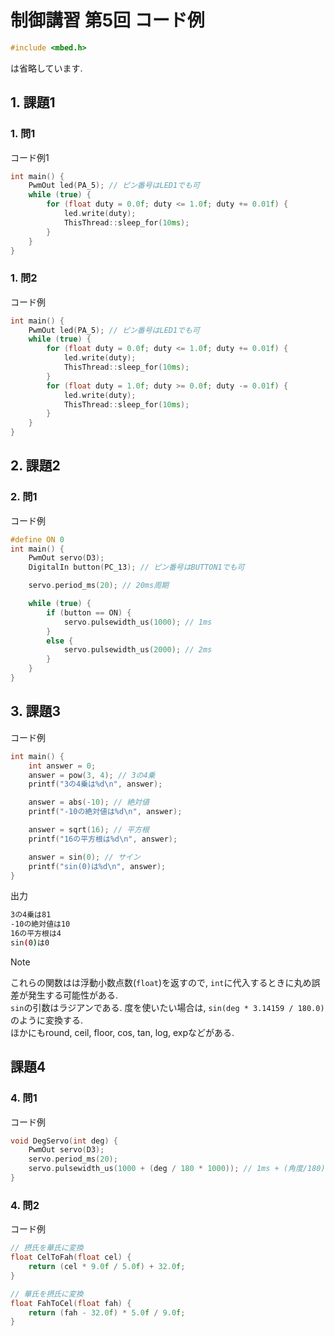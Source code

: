 # 制御講習 第5回 コード例

```cpp
#include <mbed.h>
```

は省略しています.

## 1. 課題1

### 1. 問1

コード例1

```cpp
int main() {
    PwmOut led(PA_5); // ピン番号はLED1でも可
    while (true) {
        for (float duty = 0.0f; duty <= 1.0f; duty += 0.01f) {
            led.write(duty);
            ThisThread::sleep_for(10ms);
        }
    }
}
```

### 1. 問2

コード例

```cpp
int main() {
    PwmOut led(PA_5); // ピン番号はLED1でも可
    while (true) {
        for (float duty = 0.0f; duty <= 1.0f; duty += 0.01f) {
            led.write(duty);
            ThisThread::sleep_for(10ms);
        }
        for (float duty = 1.0f; duty >= 0.0f; duty -= 0.01f) {
            led.write(duty);
            ThisThread::sleep_for(10ms);
        }
    }
}
```

## 2.  課題2

### 2. 問1

コード例

```cpp
#define ON 0
int main() {
    PwmOut servo(D3);
    DigitalIn button(PC_13); // ピン番号はBUTTON1でも可

    servo.period_ms(20); // 20ms周期

    while (true) {
        if (button == ON) {
            servo.pulsewidth_us(1000); // 1ms
        }
        else {
            servo.pulsewidth_us(2000); // 2ms
        }
    }
}
```

## 3. 課題3

コード例

```cpp
int main() {
    int answer = 0;
    answer = pow(3, 4); // 3の4乗
    printf("3の4乗は%d\n", answer);

    answer = abs(-10); // 絶対値
    printf("-10の絶対値は%d\n", answer);

    answer = sqrt(16); // 平方根
    printf("16の平方根は%d\n", answer);

    answer = sin(0); // サイン
    printf("sin(0)は%d\n", answer);
}
```

出力

```bash
3の4乗は81
-10の絶対値は10
16の平方根は4
sin(0)は0
```

> [!NOTE]
>これらの関数はは浮動小数点数(`float`)を返すので, `int`に代入するときに丸め誤差が発生する可能性がある.  
>`sin`の引数はラジアンである. 度を使いたい場合は, `sin(deg * 3.14159 / 180.0)`のように変換する.  
> ほかにもround, ceil, floor, cos, tan, log, expなどがある.  

## 課題4

### 4. 問1

コード例

```cpp
void DegServo(int deg) {
    PwmOut servo(D3);
    servo.period_ms(20);
    servo.pulsewidth_us(1000 + (deg / 180 * 1000)); // 1ms + (角度/180)*1ms
}
```

### 4. 問2

コード例

```cpp
// 摂氏を華氏に変換
float CelToFah(float cel) {
    return (cel * 9.0f / 5.0f) + 32.0f;
}

// 華氏を摂氏に変換
float FahToCel(float fah) {
    return (fah - 32.0f) * 5.0f / 9.0f;
}
```

